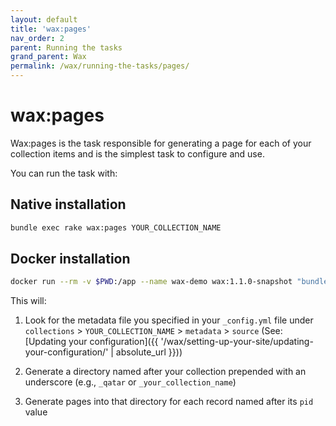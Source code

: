```yaml
---
layout: default
title: 'wax:pages'
nav_order: 2
parent: Running the tasks
grand_parent: Wax
permalink: /wax/running-the-tasks/pages/
---
```


# wax:pages

Wax:pages is the task responsible for generating a page for each of your collection items and is the simplest task to configure and use.

You can run the task with:

## Native installation

```sh
bundle exec rake wax:pages YOUR_COLLECTION_NAME
```

## Docker installation

```sh
docker run --rm -v $PWD:/app --name wax-demo wax:1.1.0-snapshot "bundle exec rake wax:pages YOUR_COLLECTION_NAME"
```

This will:

1. Look for the metadata file you specified in your `_config.yml` file under `collections` > `YOUR_COLLECTION_NAME` > `metadata` > `source` (See: [Updating your configuration]({{ '/wax/setting-up-your-site/updating-your-configuration/' | absolute_url }}))

2. Generate a directory named after your collection prepended with an underscore (e.g., `_qatar` or `_your_collection_name`)

3. Generate pages into that directory for each record named after its `pid` value
